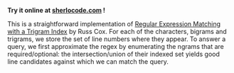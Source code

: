 **Try it online at [sherlocode.com](https://sherlocode.com) !**

This is a straightforward implementation of [Regular Expression Matching with a Trigram Index](https://swtch.com/~rsc/regexp/regexp4.html) by Russ Cox. For each of the characters, bigrams and trigrams, we store the set of line numbers where they appear. To answer a query, we first approximate the regex by enumerating the ngrams that are required/optional: the intersection/union of their indexed set yields good line candidates against which we can match the query.
